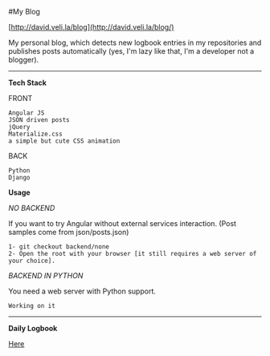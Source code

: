 #My Blog

[http://david.veli.la/blog](http://david.veli.la/blog/)

My personal blog, which detects new logbook entries in my repositories and publishes posts automatically (yes, I'm lazy like that, I'm a developer not a blogger).

---

**Tech Stack**

FRONT

	Angular JS
	JSON driven posts
	jQuery
	Materialize.css
	a simple but cute CSS animation

BACK
	
	Python
	Django

**Usage**

*NO BACKEND*

If you want to try Angular without external services interaction. (Post samples come from json/posts.json)

	1- git checkout backend/none
	2- Open the root with your browser [it still requires a web server of your choice].

*BACKEND IN PYTHON*

You need a web server with Python support.

	Working on it

---

**Daily Logbook**

[Here](LOGBOOK.md)
